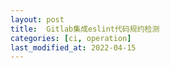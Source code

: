 ```yaml
---
layout: post
title:  Gitlab集成eslint代码规约检测
categories: [ci, operation]
last_modified_at: 2022-04-15
---
```

